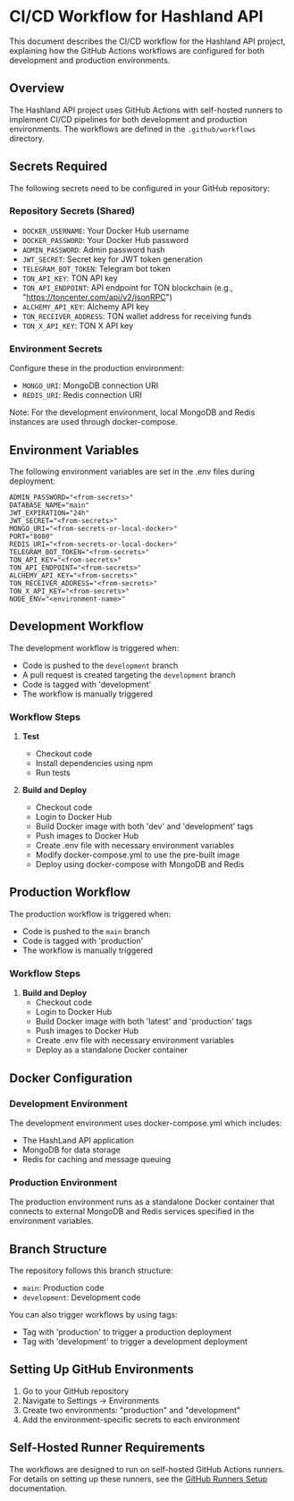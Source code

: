 # CI/CD Workflow for Hashland API

This document describes the CI/CD workflow for the Hashland API project, explaining how the GitHub Actions workflows are configured for both development and production environments.

## Overview

The Hashland API project uses GitHub Actions with self-hosted runners to implement CI/CD pipelines for both development and production environments. The workflows are defined in the `.github/workflows` directory.

## Secrets Required

The following secrets need to be configured in your GitHub repository:

### Repository Secrets (Shared)
- `DOCKER_USERNAME`: Your Docker Hub username
- `DOCKER_PASSWORD`: Your Docker Hub password
- `ADMIN_PASSWORD`: Admin password hash
- `JWT_SECRET`: Secret key for JWT token generation
- `TELEGRAM_BOT_TOKEN`: Telegram bot token
- `TON_API_KEY`: TON API key
- `TON_API_ENDPOINT`: API endpoint for TON blockchain (e.g., "https://toncenter.com/api/v2/jsonRPC")
- `ALCHEMY_API_KEY`: Alchemy API key
- `TON_RECEIVER_ADDRESS`: TON wallet address for receiving funds
- `TON_X_API_KEY`: TON X API key

### Environment Secrets

Configure these in the production environment:
- `MONGO_URI`: MongoDB connection URI
- `REDIS_URI`: Redis connection URI

Note: For the development environment, local MongoDB and Redis instances are used through docker-compose.

## Environment Variables

The following environment variables are set in the .env files during deployment:

```
ADMIN_PASSWORD="<from-secrets>"
DATABASE_NAME="main"
JWT_EXPIRATION="24h"
JWT_SECRET="<from-secrets>"
MONGO_URI="<from-secrets-or-local-docker>"
PORT="8080"
REDIS_URI="<from-secrets-or-local-docker>"
TELEGRAM_BOT_TOKEN="<from-secrets>"
TON_API_KEY="<from-secrets>"
TON_API_ENDPOINT="<from-secrets>"
ALCHEMY_API_KEY="<from-secrets>"
TON_RECEIVER_ADDRESS="<from-secrets>"
TON_X_API_KEY="<from-secrets>"
NODE_ENV="<environment-name>"
```

## Development Workflow

The development workflow is triggered when:
- Code is pushed to the `development` branch
- A pull request is created targeting the `development` branch
- Code is tagged with 'development'
- The workflow is manually triggered

### Workflow Steps

1. **Test**
   - Checkout code
   - Install dependencies using npm
   - Run tests

2. **Build and Deploy**
   - Checkout code
   - Login to Docker Hub
   - Build Docker image with both 'dev' and 'development' tags
   - Push images to Docker Hub
   - Create .env file with necessary environment variables
   - Modify docker-compose.yml to use the pre-built image
   - Deploy using docker-compose with MongoDB and Redis

## Production Workflow

The production workflow is triggered when:
- Code is pushed to the `main` branch
- Code is tagged with 'production'
- The workflow is manually triggered

### Workflow Steps

1. **Build and Deploy**
   - Checkout code
   - Login to Docker Hub
   - Build Docker image with both 'latest' and 'production' tags
   - Push images to Docker Hub
   - Create .env file with necessary environment variables
   - Deploy as a standalone Docker container

## Docker Configuration

### Development Environment
The development environment uses docker-compose.yml which includes:
- The HashLand API application
- MongoDB for data storage
- Redis for caching and message queuing

### Production Environment
The production environment runs as a standalone Docker container that connects to external MongoDB and Redis services specified in the environment variables.

## Branch Structure

The repository follows this branch structure:
- `main`: Production code 
- `development`: Development code

You can also trigger workflows by using tags:
- Tag with 'production' to trigger a production deployment
- Tag with 'development' to trigger a development deployment

## Setting Up GitHub Environments

1. Go to your GitHub repository
2. Navigate to Settings → Environments
3. Create two environments: "production" and "development"
4. Add the environment-specific secrets to each environment

## Self-Hosted Runner Requirements

The workflows are designed to run on self-hosted GitHub Actions runners. For details on setting up these runners, see the [GitHub Runners Setup](./github-runners-setup.md) documentation. 